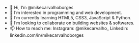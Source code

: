 - 👋 Hi, I’m @mikecarvalhoborges
- 👀 I’m interested in programming and web development.
- 🌱 I’m currently learning HTML5, CSS3, JavaScript & Python.
- 💞️ I’m looking to collaborate on building websites & softwares.
- 📫 How to reach me: Instagram: @mikecarvalho_ Linkedin: linkedin.com/in/mikecarvalhoborges

<!---
mikecarvalhoborges/mikecarvalhoborges is a ✨ special ✨ repository because its `README.md` (this file) appears on your GitHub profile.
You can click the Preview link to take a look at your changes.
--->
